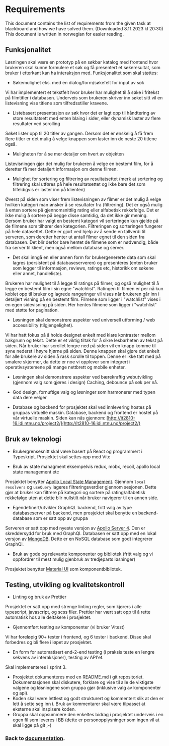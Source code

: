 # Requirements

This document contains the list of requirements from the given task at blackboard and how we have solved them. (Downloaded 8.11.2023 kl 20:30)
This document is written in norwegian for easier reading.

## Funksjonalitet

Løsningen skal være en prototyp på en søkbar katalog med frontend hvor brukeren skal kunne formulere et søk og få presentert et søkeresultat, som bruker i etterkant kan ha interaksjon med. Funksjonalitet som skal støttes:

- Søkemulighet eks. med en dialog/form/søkefelt for input av søk

Vi har implementert et tekstfelt hvor bruker har mulighet til å søke i fritekst på filmtitler i databasen. Underveis som brukeren skriver inn søket sitt vil en listevisning vise titlene som tilfredsstiller kravene.

- Listebasert presentasjon av søk hvor det er lagt opp til håndtering av store resultatsett med enten blaing i sider, eller dynamisk laster av flere resultater ved scrolling

Søket lister opp til 20 titler av gangen. Dersom det er ønskelig å få frem flere titler er det mulig å velge knappen som laster inn de neste 20 titlene også.

- Muligheten for å se mer detaljer om hvert av objekten

Listevisningen gjør det mulig for brukeren å velge en bestemt film, for å deretter få mer detaljert informasjon om denne filmen.

- Mulighet for sortering og filtrering av resultatsettet (merk at sortering og filtrering skal utføres på hele resultatsettet og ikke bare det som tilfeldigvis er laster inn på klienten)

Øverst på siden som viser frem listevisningen av filmer er det mulig å velge hvilken kategori man ønsker å se resultater fra (filtrering). Det er også mulig å enten sortere på gjennomsnittlig rating eller alfabetisk rekkefølge. Det er ikke mulig å sortere på begge disse samtidig, da det ikke gir mening. Dersom bruker har valgt en bestemt kategori vil sorteringen kun gjelde på de filmene som tilhører den kategorien. Filtreringen og sorteringen fungerer på hele datasettet. Dette er gjort ved hjelp av å sende en tallverdi til serveren, som deretter henter ut antall filmer egnet til den siden fra databasen. Det blir derfor bare hentet de filmene som er nødvendig, både fra server til klient, men også mellom database og server.

- Det skal inngå en eller annen form for brukergenererte data som skal lagres (persistent på databaseserveren) og presenteres (enten bruker som legger til informasjon, reviews, ratings etc, historikk om søkene eller annet, handleliste).

Brukeren har mulighet til å legge til ratings på filmer, og også mulighet til å legge en bestemt film i sin egne "watchlist". Ratingen til filmen er per nå kun koblet opp til bruker og lagrede rangeringer vil vises når brukeren går inn i detaljert visning på en bestemt film. Filmene som ligger i "watchlist" vises i en egen sidevisning på siden. Her hentes filmene som ligger i "watchlist" med støtte for pagination.

- Løsningen skal demonstrere aspekter ved universell utforming / web accessibility (tilgjengelighet).

Vi har hatt fokus på å holde designet enkelt med klare kontraster mellom bakgrunn og tekst. Dette er et viktig tiltak for å sikre lesbarheten av tekst på siden. Når bruker har scrollet lengre ned på siden vil en knapp komme til syne nederst i høyre hjørne på siden. Denne knappen skal gjøre det enkelt for alle brukere av siden å rask scrolle til toppen. Denne er ikke tatt med på smalere skjermer, da dette er noe vi opplever som integrert i operativsystemene på mange nettbrett og mobile enheter.

- Løsningen skal demonstrere aspekter ved bærekraftig webutvikling (gjennom valg som gjøres i design)
  Caching, debounce på søk per nå.

- God design, fornuftige valg og løsninger som harmonerer med typen data dere velger

- Database og backend for prosjektet skal ved innlevering hostes på gruppas virtuelle maskin.
  Database, backend og frontend er hostet på vår virtuelle maskin. Siden kan nås gjennom: [http://it2810-16.idi.ntnu.no/project2/](http://it2810-16.idi.ntnu.no/project2/)

## Bruk av teknologi

- Brukergrensesnitt skal være basert på React og programmert i Typeskript. Prosjektet skal settes opp med Vite

- Bruk av state managment eksempelvis redux, mobx, recoil, apollo local state management etc

Prosjektet benytter [Apollo Local State Management](https://www.apollographql.com/docs/react/local-state/local-state-management/). Gjennom `local resolvers` og `useQuery` lageres filtreringsverdier gjennom sesjonen. Dette gjør at bruker kan filtrere på kategori og sortere på rating/alfabetisk rekkefølge uten at dette blir nullstilt når bruker navigerer til en annen side.

- Egendefinert/utvikler GraphQL backend, fritt valg av type databaseserver på backend, men prosjektet skal benytte en backend-database som er satt opp av gruppa

Serveren er satt opp med nyeste versjon av [Apollo Server 4](https://www.apollographql.com/docs/apollo-server/). Den er skreddersydd for bruk med GraphQl.
Databasen er satt opp med en lokal versjon av [MongoDB](https://www.mongodb.com/). Dette er en NoSQL database som godt integrerer GraphQl.

- Bruk av gode og relevante komponenter og bibliotek (fritt valg og vi oppfordrer til mest mulig gjenbruk av tredjeparts løsninger)

Prosjektet benytter [Material UI](https://mui.com/) som komponentbibliotek.

## Testing, utvikling og kvalitetskontroll

- Linting og bruk av Prettier

Prosjektet er satt opp med strenge linting regler, som kjørers i alle typescript, javascript, og scss filer. Prettier har vært satt opp til å rette automatisk hos alle deltakere i prosjektet.

- Gjennomført testing av komponenter (vi bruker Vitest)

Vi har foreløpig 90+ tester i frontend, og 6 tester i backend. Disse skal forbedres og bli flere i løpet av prosjektet.

- En form for automatisert end-2-end testing (i praksis teste en lengre sekvens av interaksjoner), testing av API'et.

Skal implementeres i sprint 3.

- Prosjektet dokumenteres med en README.md i git repositoriet. Dokumentasjonen skal diskutere, forklare og vise til alle de viktigste valgene og løsningene som gruppa gjør (inklusive valg av komponenter og api).
- Koden skal være lettlest og godt strukturert og kommentert slik at den er lett å sette seg inn i. Bruk av kommentarer skal være tilpasset at eksterne skal inspisere koden.
- Gruppa skal oppsummere den enkeltes bidrag i prosjektet underveis i en egen fil som leveres i BB (dette er personopplysninger som ingen vil at skal ligge på git ;-)

### Back to [documentation](./README.md).

